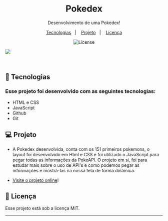 <h1 align="center"> Pokedex </h1>

<p align="center">
Desenvolvimento de uma Pokedex! <br/>
</p>

<p align="center">
  <a href="#-tecnologias">Tecnologias</a>&nbsp;&nbsp;&nbsp;|&nbsp;&nbsp;&nbsp;
  <a href="#-projeto">Projeto</a>&nbsp;&nbsp;&nbsp;|&nbsp;&nbsp;&nbsp;
  <a href="#memo-licença">Licença</a>
</p>

<p align="center">
  <img alt="License" src="https://img.shields.io/static/v1?label=license&message=MIT&color=49AA26&labelColor=000000">
</p>


![](https://github.com/Gabnns/Pokedex/assets/86312347/10d3de78-a08a-49b3-ae6d-9617e9154f2b)




<br>

## 🚀 Tecnologias

### Esse projeto foi desenvolvido com as seguintes tecnologias:

- HTML e CSS
- JavaScript
- Github
- Git

## 💻 Projeto

- A Pokedex desenvolvida, conta com os 151 primeiros pokemons, o layout foi desenvolvido em Html e CSS e foi utilizado o JavaScript para pegar todas as informações da PokeAPI. O projeto em si, foi para estudar mais sobre o uso de API's e como podemos pegar as informações e mostrá-las na nossa tela de forma dinâmica.

- [Visite o projeto online]()!


## :memo: Licença

Esse projeto está sob a licença MIT.

---
